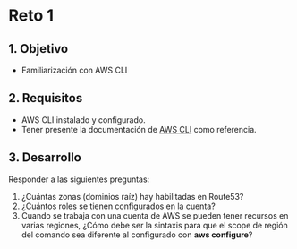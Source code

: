 # Reto 1


## 1. Objetivo 
- Familiarización con AWS CLI

## 2. Requisitos  
- AWS CLI instalado y configurado.
- Tener presente la documentación de [AWS CLI](https://awscli.amazonaws.com/v2/documentation/api/latest/reference/index.html) como referencia.

## 3. Desarrollo 

Responder a las siguientes preguntas:

1. ¿Cuántas zonas (dominios raíz) hay habilitadas en Route53?
2. ¿Cuántos roles se tienen configurados en la cuenta?
3. Cuando se trabaja con una cuenta de AWS se pueden tener recursos en varias regiones, ¿Cómo debe ser la sintaxis para que el scope de región del comando sea diferente al configurado con **aws configure**?